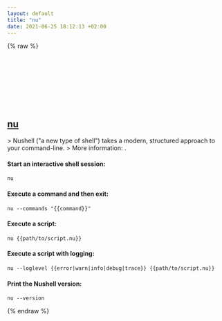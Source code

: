 ```yaml
---
layout: default
title: "nu"
date: 2021-06-25 18:12:13 +02:00
---
```

{% raw %}
<h2 id="nu">
  <a href="/en/common/nu.html">nu</a> <a href="#nu"><svg class="icon">
    <use href="/assets/images/unicode_sprite.svg#link" />
  </svg></a>
</h2>
> Nushell ("a new type of shell") takes a modern, structured approach to your command-line.
> More information: <https://www.nushell.sh>.

#### Start an interactive shell session:
```shell
nu
```
#### Execute a command and then exit:
```shell
nu --commands "{{command}}"
```
#### Execute a script:
```shell
nu {{path/to/script.nu}}
```
#### Execute a script with logging:
```shell
nu --loglevel {{error|warn|info|debug|trace}} {{path/to/script.nu}}
```
#### Print the Nushell version:
```shell
nu --version
```
{% endraw %}